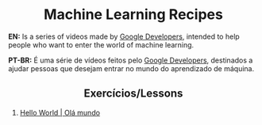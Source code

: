 <h1 align="center">Machine Learning Recipes</h1>
<p><b>EN:</b> Is a series of videos made by <a href="https://www.youtube.com/googledevelopers">Google Developers</a>, intended to help people who want to enter the world of machine learning.</p>  
<p><b>PT-BR:</b> É uma série de vídeos feitos pelo <a href="https://www.youtube.com/googledevelopers">Google Developers</a>, destinados a ajudar pessoas que desejam entrar no mundo do aprendizado de máquina.</p>
<h2 align="center">Exercícios/Lessons</h2>
  <ol>
    <li><a href="./video_01">Hello World | Olá mundo</a></li>
  </ol>
